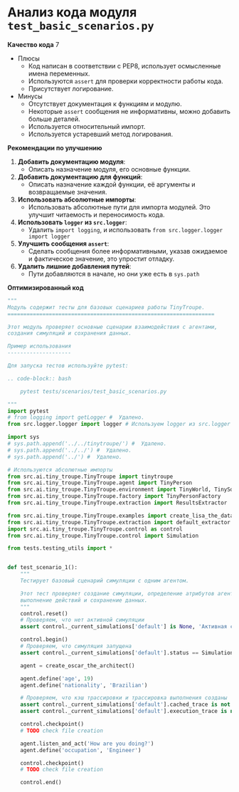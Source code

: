 # Анализ кода модуля `test_basic_scenarios.py`

**Качество кода**
7
- Плюсы
    - Код написан в соответствии с PEP8, использует осмысленные имена переменных.
    - Используются `assert` для проверки корректности работы кода.
    - Присутствует логирование.
- Минусы
    - Отсутствует документация к функциям и модулю.
    - Некоторые `assert` сообщения не информативны, можно добавить больше деталей.
    - Используется относительный импорт.
    - Используется устаревший метод логирования.

**Рекомендации по улучшению**

1.  **Добавить документацию модуля**:
    - Описать назначение модуля, его основные функции.
2.  **Добавить документацию для функций**:
    - Описать назначение каждой функции, её аргументы и возвращаемые значения.
3.  **Использовать абсолютные импорты**:
    - Использовать абсолютные пути для импорта модулей. Это улучшит читаемость и переносимость кода.
4.  **Использовать `logger` из `src.logger`**:
    -  Удалить `import logging`, и использовать `from src.logger.logger import logger`
5.  **Улучшить сообщения `assert`**:
    - Сделать сообщения более информативными, указав ожидаемое и фактическое значение, это упростит отладку.
6.  **Удалить лишние добавления путей**:
    - Пути добавляются в начале, но они уже есть в `sys.path`

**Оптимизированный код**

```python
"""
Модуль содержит тесты для базовых сценариев работы TinyTroupe.
=================================================================

Этот модуль проверяет основные сценарии взаимодействия с агентами,
создания симуляций и сохранения данных.

Пример использования
--------------------

Для запуска тестов используйте pytest:

.. code-block:: bash

    pytest tests/scenarios/test_basic_scenarios.py

"""
import pytest
# from logging import getLogger #  Удалено.
from src.logger.logger import logger # Используем logger из src.logger

import sys
# sys.path.append('../../tinytroupe/') #  Удалено.
# sys.path.append('../../') #  Удалено.
# sys.path.append('../') #  Удалено.

# Используются абсолютные импорты
from src.ai.tiny_troupe.TinyTroupe import tinytroupe
from src.ai.tiny_troupe.TinyTroupe.agent import TinyPerson
from src.ai.tiny_troupe.TinyTroupe.environment import TinyWorld, TinySocialNetwork
from src.ai.tiny_troupe.TinyTroupe.factory import TinyPersonFactory
from src.ai.tiny_troupe.TinyTroupe.extraction import ResultsExtractor

from src.ai.tiny_troupe.TinyTroupe.examples import create_lisa_the_data_scientist, create_oscar_the_architect, create_marcos_the_physician
from src.ai.tiny_troupe.TinyTroupe.extraction import default_extractor as extractor
import src.ai.tiny_troupe.TinyTroupe.control as control
from src.ai.tiny_troupe.TinyTroupe.control import Simulation

from tests.testing_utils import *


def test_scenario_1():
    """
    Тестирует базовый сценарий симуляции с одним агентом.

    Этот тест проверяет создание симуляции, определение атрибутов агента,
    выполнение действий и сохранение данных.
    """
    control.reset()
    # Проверяем, что нет активной симуляции
    assert control._current_simulations['default'] is None, 'Активная симуляция должна отсутствовать в начале теста'

    control.begin()
    # Проверяем, что симуляция запущена
    assert control._current_simulations['default'].status == Simulation.STATUS_STARTED, 'Симуляция должна быть запущена'

    agent = create_oscar_the_architect()

    agent.define('age', 19)
    agent.define('nationality', 'Brazilian')

    # Проверяем, что кэш трассировки и трассировка выполнения созданы
    assert control._current_simulations['default'].cached_trace is not None, 'Кэш трассировки должен быть создан'
    assert control._current_simulations['default'].execution_trace is not None, 'Трассировка выполнения должна быть создана'

    control.checkpoint()
    # TODO check file creation

    agent.listen_and_act('How are you doing?')
    agent.define('occupation', 'Engineer')

    control.checkpoint()
    # TODO check file creation

    control.end()
```